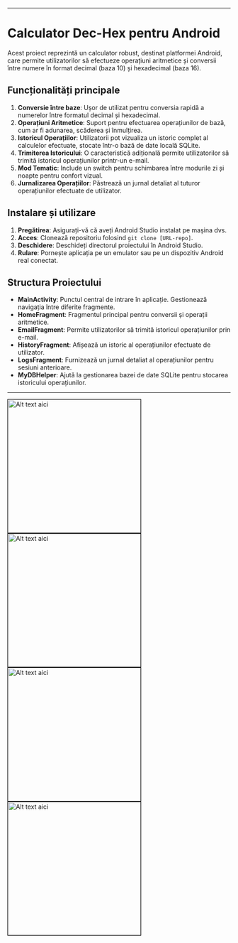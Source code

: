 

---

# Calculator Dec-Hex pentru Android

Acest proiect reprezintă un calculator robust, destinat platformei Android, care permite utilizatorilor să efectueze operațiuni aritmetice și conversii între numere în format decimal (baza 10) și hexadecimal (baza 16).

## Funcționalități principale

1. **Conversie între baze**: Ușor de utilizat pentru conversia rapidă a numerelor între formatul decimal și hexadecimal.
2. **Operațiuni Aritmetice**: Suport pentru efectuarea operațiunilor de bază, cum ar fi adunarea, scăderea și înmulțirea.
3. **Istoricul Operațiilor**: Utilizatorii pot vizualiza un istoric complet al calculelor efectuate, stocate într-o bază de date locală SQLite.
4. **Trimiterea Istoricului**: O caracteristică adițională permite utilizatorilor să trimită istoricul operațiunilor printr-un e-mail.
5. **Mod Tematic**: Include un switch pentru schimbarea între modurile zi și noapte pentru confort vizual.
6. **Jurnalizarea Operațiilor**: Păstrează un jurnal detaliat al tuturor operațiunilor efectuate de utilizator.

## Instalare și utilizare

1. **Pregătirea**: Asigurați-vă că aveți Android Studio instalat pe mașina dvs.
2. **Acces**: Clonează repositoriu folosind `git clone [URL-repo]`.
3. **Deschidere**: Deschideți directorul proiectului în Android Studio.
4. **Rulare**: Pornește aplicația pe un emulator sau pe un dispozitiv Android real conectat.

## Structura Proiectului

- **MainActivity**: Punctul central de intrare în aplicație. Gestionează navigația între diferite fragmente.
- **HomeFragment**: Fragmentul principal pentru conversii și operații aritmetice.
- **EmailFragment**: Permite utilizatorilor să trimită istoricul operațiunilor prin e-mail.
- **HistoryFragment**: Afișează un istoric al operațiunilor efectuate de utilizator.
- **LogsFragment**: Furnizează un jurnal detaliat al operațiunilor pentru sesiuni anterioare.
- **MyDBHelper**: Ajută la gestionarea bazei de date SQLite pentru stocarea istoricului operațiunilor.

---

<img src="https://github.com/EidriiaN/android-calculator-dec-hex/assets/104308856/41c220b6-ee98-4508-bf72-4b9996d30146" alt="Alt text aici" style="border: 1px solid black;" width="300"/>

<img src="https://github.com/EidriiaN/android-calculator-dec-hex/assets/104308856/4bca4400-5bf7-48a5-b16c-5e09dc4b7503" alt="Alt text aici" style="border: 1px solid black;" width="300"/>

<img src="https://github.com/EidriiaN/android-calculator-dec-hex/assets/104308856/ab31884a-bb9c-45d5-b8a1-c9b2e3597f2e" alt="Alt text aici" style="border: 1px solid black;" width="300"/>

<img src="https://github.com/EidriiaN/android-calculator-dec-hex/assets/104308856/219065bd-b4d8-4ee7-81b5-7d108cbc2668" alt="Alt text aici" style="border: 1px solid black;" width="300"/>



